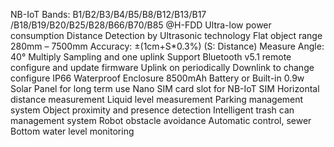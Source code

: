 NB-IoT Bands: B1/B2/B3/B4/B5/B8/B12/B13/B17 /B18/B19/B20/B25/B28/B66/B70/B85 @H-FDD
Ultra-low power consumption
Distance Detection by Ultrasonic technology
Flat object range 280mm – 7500mm
Accuracy: ±(1cm+S*0.3%) (S: Distance)
Measure Angle: 40°
Multiply Sampling and one uplink
Support Bluetooth v5.1 remote configure and update firmware
Uplink on periodically
Downlink to change configure
IP66 Waterproof Enclosure
8500mAh Battery or Built-in 0.9w Solar Panel for long term use
Nano SIM card slot for NB-IoT SIM
Horizontal distance measurement
Liquid level measurement
Parking management system
Object proximity and presence detection
Intelligent trash can management system
Robot obstacle avoidance
Automatic control, sewer
Bottom water level monitoring
